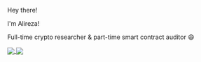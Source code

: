 
<!--
**Allarious/Allarious** is a ✨ _special_ ✨ repository because its `README.md` (this file) appears on your GitHub profile.

Here are some ideas to get you started:

- 🔭 I’m currently working on ...
- 🌱 I’m currently learning ...
- 👯 I’m looking to collaborate on ...
- 🤔 I’m looking for help with ...
- 💬 Ask me about ...
- 📫 How to reach me: ...
- 😄 Pronouns: ...
- ⚡ Fun fact: ...
-->


Hey there!

I'm Alireza!

Full-time crypto researcher & part-time smart contract auditor 😄

<div>
  <a href="https://github.com/Allarious">
    <img align="center" src="https://github-readme-stats.vercel.app/api?username=Allarious&theme=dracula&show_icons=true" />
  </a>
  <a href="https://github.com/Allarious">
    <img align="center" src="https://github-readme-stats.vercel.app/api/top-langs/?username=Allarious&theme=dracula&hide=MATLAB&langs_count=3" />
  </a>
</div>
